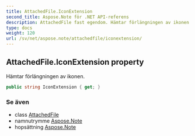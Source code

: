 ```yaml
---
title: AttachedFile.IconExtension
second_title: Aspose.Note för .NET API-referens
description: AttachedFile fast egendom. Hämtar förlängningen av ikonen.
type: docs
weight: 120
url: /sv/net/aspose.note/attachedfile/iconextension/
---
```

## AttachedFile.IconExtension property

Hämtar förlängningen av ikonen.

```csharp
public string IconExtension { get; }
```

### Se även

* class [AttachedFile](../)
* namnutrymme [Aspose.Note](../../attachedfile/)
* hopsättning [Aspose.Note](../../../)


